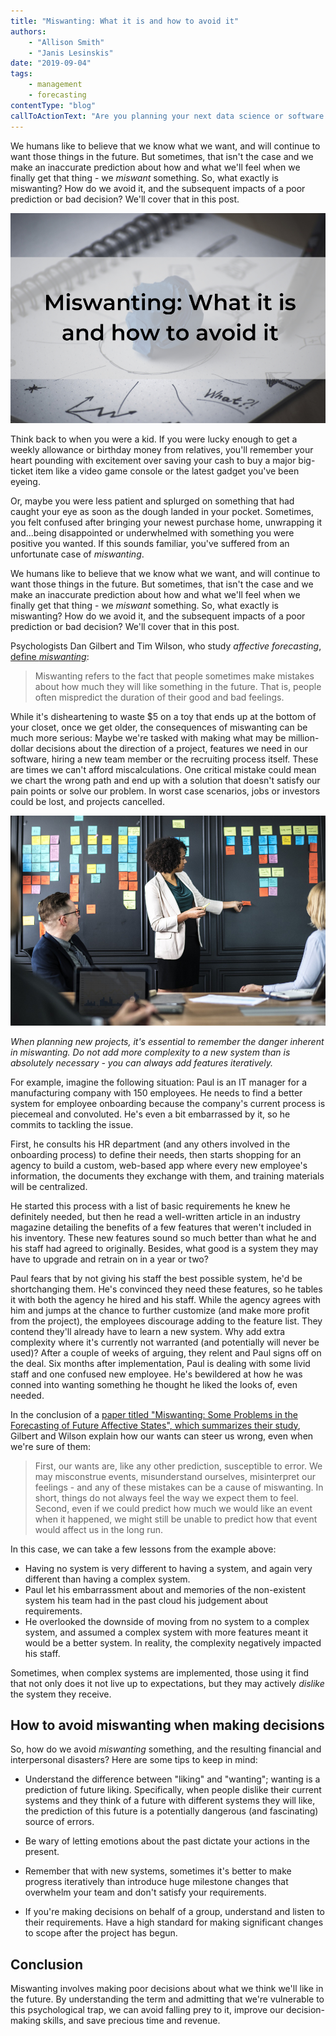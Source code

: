 ```yaml
---
title: "Miswanting: What it is and how to avoid it"
authors:
    - "Allison Smith"
    - "Janis Lesinskis"
date: "2019-09-04"
tags: 
    - management
    - forecasting
contentType: "blog"
callToActionText: "Are you planning your next data science or software project? Let us help you define which features are essential to your success - and which to leave out. Get in touch today."
---
```


We humans like to believe that we know what we want, and will continue to want those things in the future. But sometimes, that isn't the case and we make an inaccurate prediction about how and what we'll feel when we finally get that thing - we *miswant* something. So, what exactly is miswanting? How do we avoid it, and the subsequent impacts of a poor prediction or bad decision? We'll cover that in this post.

<!-- end excerpt -->

![Open spiral notebook with lightbulb drawn on page and blue ball of paper in the center. Text overlay: Miswanting: What it is and how to avoid it](Miswanting.jpg)

Think back to when you were a kid. If you were lucky enough to get a weekly allowance or birthday money from relatives, you'll remember your heart pounding with excitement over saving your cash to buy a major big-ticket item like a video game console or the latest gadget you've been eyeing. 

Or, maybe you were less patient and splurged on something that had caught your eye as soon as the dough landed in your pocket. Sometimes, you felt confused after bringing your newest purchase home, unwrapping it and...being disappointed or underwhelmed with something you were positive you wanted. If this sounds familiar, you've suffered from an unfortunate case of *miswanting*.  

We humans like to believe that we know what we want, and will continue to want those things in the future. But sometimes, that isn't the case and we make an inaccurate prediction about how and what we'll feel when we finally get that thing - we *miswant* something. So, what exactly is miswanting? How do we avoid it, and the subsequent impacts of a poor prediction or bad decision? We'll cover that in this post.

Psychologists Dan Gilbert and Tim Wilson, who study *affective forecasting*, [define *miswanting*](https://www.apa.org/science/about/psa/2004/04/pelham):


> Miswanting refers to the fact that people sometimes make mistakes about how much they will like something in the future. That is, people often mispredict the duration of their good and bad feelings. 

While it's disheartening to waste $5 on a toy that ends up at the bottom of your closet, once we get older, the consequences of miswanting can be much more serious: Maybe we're tasked with making what may be million-dollar decisions about the direction of a project, features we need in our software, hiring a new team member or the recruiting process itself. These are times we can't afford miscalculations. One critical mistake could mean we chart the wrong path and end up with a solution that doesn't satisfy our pain points or solve our problem. In worst case scenarios, jobs or investors could be lost, and projects cancelled.

![People in a planning meeting with woman attaching sticky notes to wall](planning-meeting-miswanting.jpg)

*When planning new projects, it's essential to remember the danger inherent in miswanting. Do not add more complexity to a new system than is absolutely necessary - you can always add features iteratively.*

For example, imagine the following situation: Paul is an IT manager for a manufacturing company with 150 employees. He needs to find a better system for employee onboarding because the company's current process is piecemeal and convoluted. He's even a bit embarrassed by it, so he commits to tackling the issue.

First, he consults his HR department (and any others involved in the onboarding process) to define their needs, then starts shopping for an agency to build a custom, web-based app where every new employee's information, the documents they exchange with them, and training materials will be centralized. 

He started this process with a list of basic requirements he knew he definitely needed, but then he read a well-written article in an industry magazine detailing the benefits of a few features that weren't included in his inventory. These new features sound so much better than what he and his staff had agreed to originally. Besides, what good is a system they may have to upgrade and retrain on in a year or two? 

Paul fears that by not giving his staff the best possible system, he'd be shortchanging them. He's convinced they need these features, so he tables it with both the agency he hired and his staff. While the agency agrees with him and jumps at the chance to further customize (and make more profit from the project), the employees discourage adding to the feature list. They contend they'll already have to learn a new system. Why add extra complexity where it's currently not warranted (and potentially will never be used)? After a couple of weeks of arguing, they relent and Paul signs off on the deal. Six months after implementation, Paul is dealing with some livid staff and one confused new employee. He's bewildered at how he was conned into wanting something he thought he liked the looks of, even needed. 

In the conclusion of a [paper titled "Miswanting: Some Problems in the Forecasting of Future Affective States", which summarizes their study](https://dash.harvard.edu/handle/1/14549983), Gilbert and Wilson explain how our wants can steer us wrong, even when we're sure of them:

> First, our wants are, like any other prediction, susceptible to error. We may misconstrue events, misunderstand ourselves, misinterpret our feelings - and any of these mistakes can be a cause of miswanting. In short, things do not always feel the way we expect them to feel. Second, even if we could predict how much we would like an event when it happened, we might still be unable to predict how that event would affect us in the long run.

In this case, we can take a few lessons from the example above:

- Having no system is very different to having a system, and again very different than having a complex system.
- Paul let his embarrassment about and memories of the non-existent system his team had in the past cloud his judgement about requirements. 
- He overlooked the downside of moving from no system to a complex system, and assumed  a complex system with more features meant it would be a better system. In reality, the complexity negatively impacted his staff. 

Sometimes, when complex systems are implemented, those using it find that not only does it not live up to expectations, but they may actively *dislike* the system they receive. 



## How to avoid miswanting when making decisions

So, how do we avoid *miswanting* something, and the resulting financial and interpersonal disasters? Here are some tips to keep in mind: 

- Understand the difference between "liking" and "wanting"; wanting is a prediction of future liking. Specifically, when people dislike their current systems and they think of a future with different systems they will like, the prediction of this future is a potentially dangerous (and fascinating) source of errors.

- Be wary of letting emotions about the past dictate your actions in the present. 

- Remember that with new systems, sometimes it's better to make progress iteratively than introduce huge milestone changes that overwhelm your team and don't satisfy your requirements. 

- If you're making decisions on behalf of a group, understand and listen to their requirements. Have a high standard for making significant changes to scope after the project has begun.

## Conclusion

Miswanting involves making poor decisions about what we think we'll like in the future. By understanding the term and admitting that we're vulnerable to this psychological trap, we can avoid falling prey to it, improve our decision-making skills, and save precious time and revenue.
